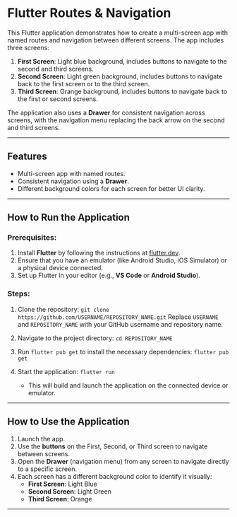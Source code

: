 # Flutter Routes & Navigation

This Flutter application demonstrates how to create a multi-screen app with named routes and navigation between different screens. The app includes three screens:
1. **First Screen**: Light blue background, includes buttons to navigate to the second and third screens.
2. **Second Screen**: Light green background, includes buttons to navigate back to the first screen or to the third screen.
3. **Third Screen**: Orange background, includes buttons to navigate back to the first or second screens.

The application also uses a **Drawer** for consistent navigation across screens, with the navigation menu replacing the back arrow on the second and third screens.

---

## Features

- Multi-screen app with named routes.
- Consistent navigation using a **Drawer**.
- Different background colors for each screen for better UI clarity.

---

## How to Run the Application

### Prerequisites:
1. Install **Flutter** by following the instructions at [flutter.dev](https://flutter.dev/docs/get-started/install).
2. Ensure that you have an emulator (like Android Studio, iOS Simulator) or a physical device connected.
3. Set up Flutter in your editor (e.g., **VS Code** or **Android Studio**).

### Steps:
1. Clone the repository:
   `git clone https://github.com/USERNAME/REPOSITORY_NAME.git`
   Replace `USERNAME` and `REPOSITORY_NAME` with your GitHub username and repository name.

2. Navigate to the project directory:
   `cd REPOSITORY_NAME`

3. Run `flutter pub get` to install the necessary dependencies:
   `flutter pub get`

4. Start the application:
   `flutter run`

   - This will build and launch the application on the connected device or emulator.

---

## How to Use the Application

1. Launch the app.
2. Use the **buttons** on the First, Second, or Third screen to navigate between screens.
3. Open the **Drawer** (navigation menu) from any screen to navigate directly to a specific screen.
4. Each screen has a different background color to identify it visually:
   - **First Screen**: Light Blue
   - **Second Screen**: Light Green
   - **Third Screen**: Orange

---

